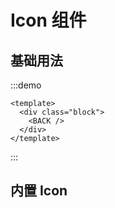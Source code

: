 # Icon 组件

## 基础用法

:::demo

```vue
<template>
  <div class="block">
    <BACK />
  </div>
</template>
```

:::

## 内置 Icon

<Icons/>
